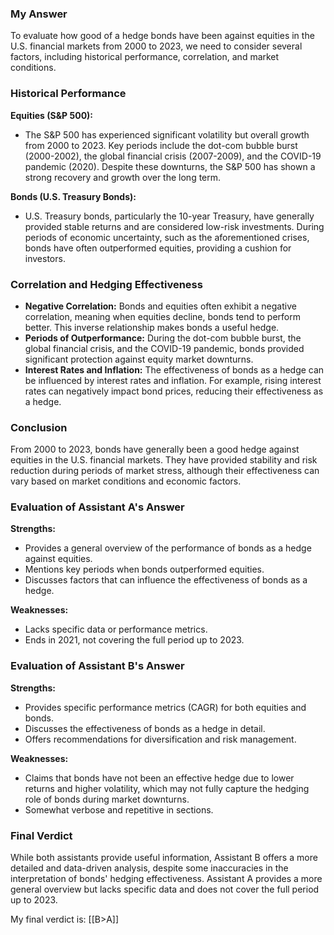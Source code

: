
### My Answer

To evaluate how good of a hedge bonds have been against equities in the U.S. financial markets from 2000 to 2023, we need to consider several factors, including historical performance, correlation, and market conditions.

### Historical Performance

**Equities (S&P 500):**
- The S&P 500 has experienced significant volatility but overall growth from 2000 to 2023. Key periods include the dot-com bubble burst (2000-2002), the global financial crisis (2007-2009), and the COVID-19 pandemic (2020). Despite these downturns, the S&P 500 has shown a strong recovery and growth over the long term.

**Bonds (U.S. Treasury Bonds):**
- U.S. Treasury bonds, particularly the 10-year Treasury, have generally provided stable returns and are considered low-risk investments. During periods of economic uncertainty, such as the aforementioned crises, bonds have often outperformed equities, providing a cushion for investors.

### Correlation and Hedging Effectiveness

- **Negative Correlation:** Bonds and equities often exhibit a negative correlation, meaning when equities decline, bonds tend to perform better. This inverse relationship makes bonds a useful hedge.
- **Periods of Outperformance:** During the dot-com bubble burst, the global financial crisis, and the COVID-19 pandemic, bonds provided significant protection against equity market downturns.
- **Interest Rates and Inflation:** The effectiveness of bonds as a hedge can be influenced by interest rates and inflation. For example, rising interest rates can negatively impact bond prices, reducing their effectiveness as a hedge.

### Conclusion

From 2000 to 2023, bonds have generally been a good hedge against equities in the U.S. financial markets. They have provided stability and risk reduction during periods of market stress, although their effectiveness can vary based on market conditions and economic factors.

### Evaluation of Assistant A's Answer

**Strengths:**
- Provides a general overview of the performance of bonds as a hedge against equities.
- Mentions key periods when bonds outperformed equities.
- Discusses factors that can influence the effectiveness of bonds as a hedge.

**Weaknesses:**
- Lacks specific data or performance metrics.
- Ends in 2021, not covering the full period up to 2023.

### Evaluation of Assistant B's Answer

**Strengths:**
- Provides specific performance metrics (CAGR) for both equities and bonds.
- Discusses the effectiveness of bonds as a hedge in detail.
- Offers recommendations for diversification and risk management.

**Weaknesses:**
- Claims that bonds have not been an effective hedge due to lower returns and higher volatility, which may not fully capture the hedging role of bonds during market downturns.
- Somewhat verbose and repetitive in sections.

### Final Verdict

While both assistants provide useful information, Assistant B offers a more detailed and data-driven analysis, despite some inaccuracies in the interpretation of bonds' hedging effectiveness. Assistant A provides a more general overview but lacks specific data and does not cover the full period up to 2023.

My final verdict is: [[B>A]]